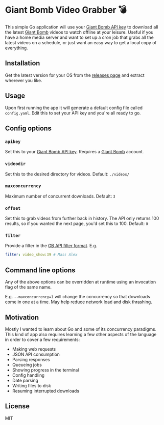 # Giant Bomb Video Grabber 💣

This simple Go application will use your [Giant Bomb API key](https://www.giantbomb.com/api/) to download all the latest [Giant Bomb](https://www.giantbomb.com) videos to watch offline at your leisure. Useful if you have a home media server and want to set up a cron job that grabs all the latest videos on a schedule, or just want an easy way to get a local copy of everything.

## Installation

Get the latest version for your OS from the [releases page](https://github.com/benmurden/GB-Video-Grabber/releases) and extract wherever you like.

## Usage

Upon first running the app it will generate a default config file called `config.yaml`. Edit this to set your API key and you're all ready to go.

## Config options

### `apikey`
Set this to your [Giant Bomb API key](https://www.giantbomb.com/api/). Requires a [Giant Bomb](https://www.giantbomb.com) account.

### `videodir`
Set this to the desired directory for videos.
Default: `./videos/`

### `maxconcurrency`
Maximum number of concurrent downloads.
Default: `3`

### `offset`
Set this to grab videos from further back in history. The API only returns 100 results, so if you wanted the next page, you'd set this to 100.
Default: `0`

### `filter`
Provide a filter in the [GB API filter format](https://www.giantbomb.com/api/documentation/#toc-0-48).
E.g.
```yaml
filter: video_show:39 # Mass Alex
```

## Command line options

Any of the above options can be overridden at runtime using an invocation flag of the same name.

E.g. `--maxconcurrency=1` will change the concurrency so that downloads come in one at a time. May help reduce network load and disk thrashing.

## Motivation

Mostly I wanted to learn about Go and some of its concurrency paradigms. This kind of app also requires learning a few other aspects of the language in order to cover a few requirements:

- Making web requests
- JSON API consumption
- Parsing responses
- Queueing jobs
- Showing progress in the terminal
- Config handling
- Date parsing
- Writing files to disk
- Resuming interrupted downloads

## License
MIT
